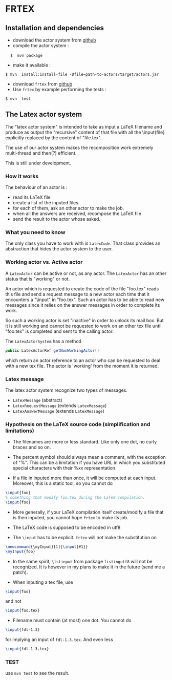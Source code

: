 #  FRTEX

## Installation and dependencies

* download the actor system from [github](https://github.com/LaurentClaessens/actors)
* compile the actor system :
<pre> <code> $  mvn package   </code>  </pre>
* make it available :
<pre><code>$ mvn  install:install-file -Dfile=path-to-actors/target/actors.jar</code></pre>
* download `frtex` from [github](https://github.com/LaurentClaessens/frtex)
* Use `frtex` by example performing the tests :
<pre><code>$ mvn  test</code></pre>


## The Latex actor system

The "latex actor system" is intended to take as input a LaTeX filename and produce as output the "recursive" content of that file with all the \input{file} explicitly replaced by the content of "file.tex". 

The use of our actor system makes the recomposition work extremely multi-thread and then(?) efficient.

This is still under development.

### How it works

The behaviour of an actor is :

- read its LaTeX file
- create a list of the inputed files.
- for each of them, ask an other actor to make the job.
- when all the answers are received, recompose the LaTeX file
- send the result to the actor whose asked.

### What you need to know

The only class you have to work with is `LatexCode`. That class provides an abstraction that hides the actor system to the user.

### Working actor vs. Active actor

A `LatexActor` can be active or not, as any actor. The `LatexActor` has an other status that is "working" or not.

An actor which is requested to create the code of the file "foo.tex" reads this file and send a request message to a new actor each time that it encounters a "\input" in "foo.tex". Such an actor has to be able to read new messages since it relies on the answer messages in order to complete its work.

So such a working actor is set "inactive" in order to unlock its mail box. But it is still working and cannot be requested to work on an other tex file until "foo.tex" is completed and sent to the calling actor.

The `LatexActorSystem` has a method 

```java
public LatexActorRef getNonWorkingActor()
```
which return an actor reference to an actor who can be requested to deal with a new tex file. The actor is 'working' from the moment it is returned.

### Latex message

The latex actor system recognize two types of messages.

* `LatexMessage` (abstract)
* `LatexRequestMessage` (extends `LatexMessage`)
* `LatexAnswerMessage` (extends `LatexMessage`)

### Hypothesis on the LaTeX source code (simplification and limitations)

* The filenames are more or less standard. Like only one dot, no curly braces and so on.

* The percent symbol should always mean a comment, with the exception of "\%". This can be a limitation if you have URL in which you substituted special characters with their %xx representation.

* If a file in inputed more than once, it will be computed at each input. Moreover, this is a static tool, so you cannot do
```latex
\input{foo}
% something that modify foo.tex during the LaTeX compilation.
\input{foo}
```

* More generally, if your LaTeX compilation itself create/modify a file that is then inputed, you cannot hope `frtex` to make its job.

* The LaTeX code is supposed to be encoded in utf8

* The `\input` has to be explicit. `frtex` will not make the substitution on
```latex
\newcommand{\myInput}[1]{\input{#1}}
\myInput{foo}
```

* In the same spirit, `\lstinput` from package `listingutf8` will not be recognized. It is however in my plans to make it in the future (send me a patch).

* When inputing a tex file, use
```latex
\input{foo}
```
and not
```latex
\input{foo.tex}
```
 * Filename must contain (at most) one dot. You cannot do
```latex
\input{fdl-1.3}
```
for implying an input of `fdl-1.3.tex`. And even less
```latex
\input{fdl-1.3.tex}
```

### TEST

use `mvn test` to see the result.
